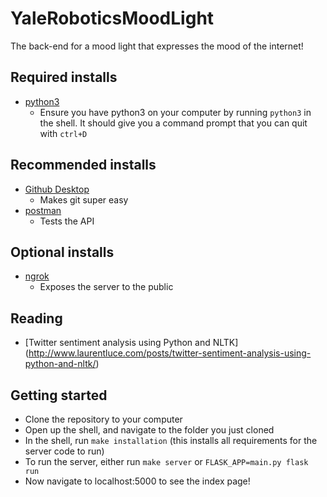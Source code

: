 # YaleRoboticsMoodLight
The back-end for a mood light that expresses the mood of the internet!


## Required installs
  * [python3](https://www.python.org/downloads/)
    - Ensure you have python3 on your computer by running `python3` in the shell. It should give you a command prompt that you can quit with `ctrl+D`

## Recommended installs
  * [Github Desktop](https://desktop.github.com/)
    - Makes git super easy
  * [postman](https://www.getpostman.com/)
    - Tests the API

## Optional installs
  * [ngrok](https://ngrok.com/)
    - Exposes the server to the public

## Reading
  * [Twitter sentiment analysis using Python and NLTK] (http://www.laurentluce.com/posts/twitter-sentiment-analysis-using-python-and-nltk/)

## Getting started
  * Clone the repository to your computer
  * Open up the shell, and navigate to the folder you just cloned
  * In the shell, run `make installation` (this installs all requirements for the server code to run)
  * To run the server, either run `make server` or `FLASK_APP=main.py flask run`
  * Now navigate to localhost:5000 to see the index page!

